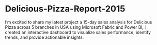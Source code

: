 # Delicious-Pizza-Report-2015
I’m excited to share my latest project a 15-day sales analysis for Delicious Pizza across 5 branches in USA using Microsoft Fabric and Power BI, I created an interactive dashboard to visualize sales performance, identify trends, and provide actionable insights.
